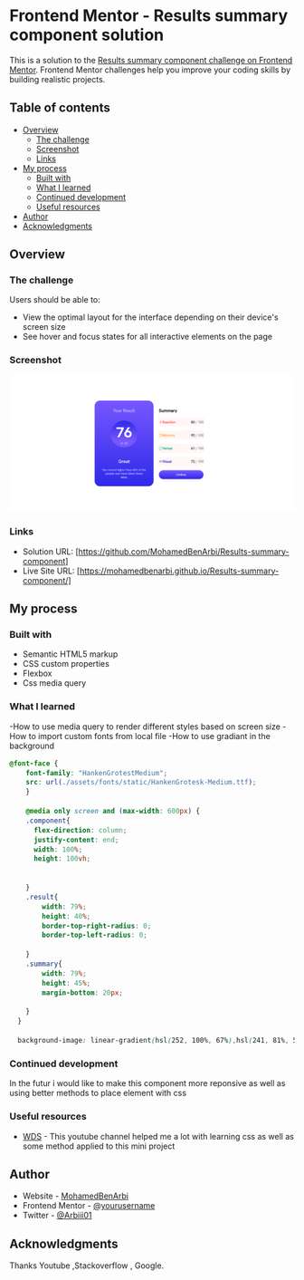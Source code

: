 # Frontend Mentor - Results summary component solution

This is a solution to the [Results summary component challenge on Frontend Mentor](https://www.frontendmentor.io/challenges/results-summary-component-CE_K6s0maV). Frontend Mentor challenges help you improve your coding skills by building realistic projects. 

## Table of contents

- [Overview](#overview)
  - [The challenge](#the-challenge)
  - [Screenshot](#screenshot)
  - [Links](#links)
- [My process](#my-process)
  - [Built with](#built-with)
  - [What I learned](#what-i-learned)
  - [Continued development](#continued-development)
  - [Useful resources](#useful-resources)
- [Author](#author)
- [Acknowledgments](#acknowledgments)


## Overview

### The challenge

Users should be able to:

- View the optimal layout for the interface depending on their device's screen size
- See hover and focus states for all interactive elements on the page

### Screenshot

![](./Screenshot.png)



### Links

- Solution URL: [https://github.com/MohamedBenArbi/Results-summary-component]
- Live Site URL: [https://mohamedbenarbi.github.io/Results-summary-component/]

## My process

### Built with

- Semantic HTML5 markup
- CSS custom properties
- Flexbox
- Css media query


### What I learned

-How to use media query to render different styles based on screen size 
-How to import custom fonts from local file 
-How to use gradiant in the background

```css
@font-face {
    font-family: "HankenGrotestMedium";
    src: url(./assets/fonts/static/HankenGrotesk-Medium.ttf);
    }

    @media only screen and (max-width: 600px) {
    .component{
      flex-direction: column;
      justify-content: end;
      width: 100%;
      height: 100vh;
     
      
    }
    .result{
        width: 79%;
        height: 40%;
        border-top-right-radius: 0;
        border-top-left-radius: 0;
        
    }
    .summary{
        width: 79%;
        height: 45%;
        margin-bottom: 20px;
        
    }
  }

  background-image: linear-gradient(hsl(252, 100%, 67%),hsl(241, 81%, 54%));
```



### Continued development

In the futur i would like to make this component more reponsive as well as using better methods to place element with css


### Useful resources

- [WDS](https://www.youtube.com/@WebDevSimplified) - This youtube channel helped me a lot with learning css as well as some method applied to this mini project 



## Author

- Website - [MohamedBenArbi](https://www.your-site.com)
- Frontend Mentor - [@yourusername](https://www.frontendmentor.io/profile/MohamedBenArbi)
- Twitter - [@Arbiii01](https://twitter.com/Arbiii01)


## Acknowledgments

Thanks Youtube ,Stackoverflow , Google.



